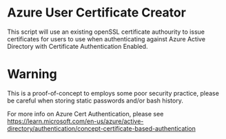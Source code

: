 # Azure User Certificate Creator

This script will use an existing openSSL certificate authourity to issue certificates for users to use when authenticating against Azure Active Directory with Certificate Authentication Enabled.

# Warning
This is a proof-of-concept to employs some poor security practice, please be careful when storing static passwords and/or bash history.

For more info on Azure Cert Authentication, please see https://learn.microsoft.com/en-us/azure/active-directory/authentication/concept-certificate-based-authentication
